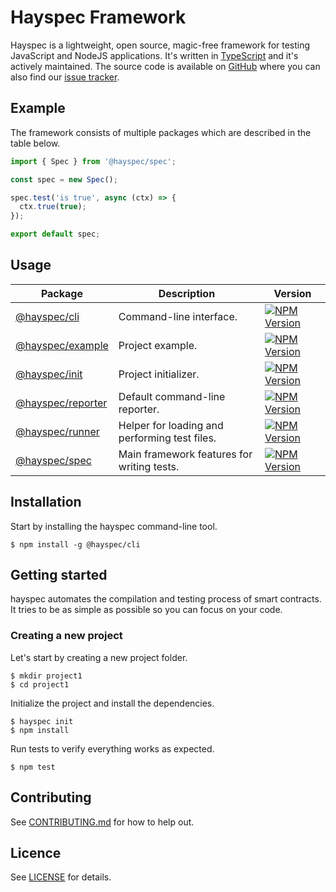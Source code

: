 # Hayspec Framework

Hayspec is a lightweight, open source, magic-free framework for testing JavaScript and NodeJS applications. It's written in [TypeScript](https://www.typescriptlang.org/) and it's actively maintained. The source code is available on [GitHub](https://github.com/hayspec/monorepo) where you can also find our [issue tracker](https://github.com/hayspec/monorepo/issues).

## Example

The framework consists of multiple packages which are described in the table below. 

```ts
import { Spec } from '@hayspec/spec';

const spec = new Spec();

spec.test('is true', async (ctx) => {
  ctx.true(true);
});

export default spec;
```

## Usage

| Package | Description | Version
|-|-|-
| [@hayspec/cli](https://github.com/hayspec/monorepo/tree/master/packages/hayspec-cli) | Command-line interface. | [![NPM Version](https://badge.fury.io/js/@hayspec%2Fcli.svg)](https://badge.fury.io/js/hayspec%2Fcli)
| [@hayspec/example](https://github.com/hayspec/monorepo/tree/master/packages/hayspec-example) | Project example. | [![NPM Version](https://badge.fury.io/js/@hayspec%2Fexample.svg)](https://badge.fury.io/js/hayspec%2Fexample)
| [@hayspec/init](https://github.com/hayspec/monorepo/tree/master/packages/hayspec-init) | Project initializer. | [![NPM Version](https://badge.fury.io/js/@hayspec%2Finit.svg)](https://badge.fury.io/js/hayspec%2Finit)
| [@hayspec/reporter](https://github.com/hayspec/monorepo/tree/master/packages/hayspec-reporter) | Default command-line reporter. | [![NPM Version](https://badge.fury.io/js/@hayspec%2Freporter.svg)](https://badge.fury.io/js/hayspec%2Freporter)
| [@hayspec/runner](https://github.com/hayspec/monorepo/tree/master/packages/hayspec-runner) | Helper for loading and performing test files. | [![NPM Version](https://badge.fury.io/js/@hayspec%2Frunner.svg)](https://badge.fury.io/js/hayspec%2Frunner)
| [@hayspec/spec](https://github.com/hayspec/monorepo/tree/master/packages/hayspec-spec) | Main framework features for writing tests. | [![NPM Version](https://badge.fury.io/js/@hayspec%2Fspec.svg)](https://badge.fury.io/js/hayspec%2Fspec)

## Installation

Start by installing the hayspec command-line tool.

```
$ npm install -g @hayspec/cli
```

## Getting started

hayspec automates the compilation and testing process of smart contracts. It tries to be as simple as possible so you can focus on your code.

### Creating a new project

Let's start by creating a new project folder.

```
$ mkdir project1
$ cd project1
```

Initialize the project and install the dependencies.

```
$ hayspec init
$ npm install
```

Run tests to verify everything works as expected.

```
$ npm test
```

## Contributing

See [CONTRIBUTING.md](https://github.com/hayspec/monorepo/blob/master/CONTRIBUTING.md) for how to help out.

## Licence

See [LICENSE](https://github.com/hayspec/monorepo/blob/master/LICENCE) for details.
